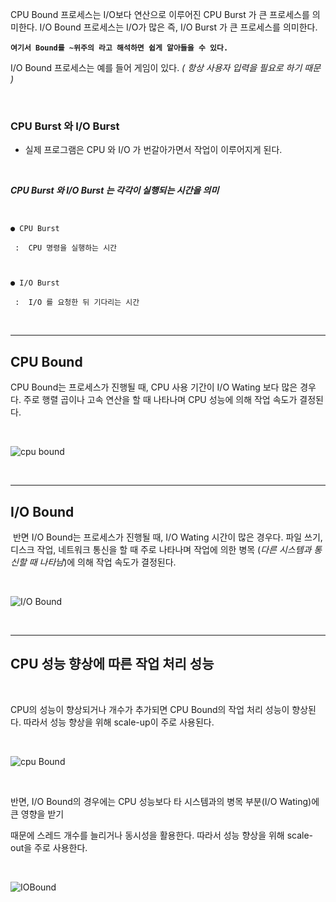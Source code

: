 CPU Bound 프로세스는 I/O보다 연산으로 이루어진 CPU Burst 가 큰 프로세스를 의미한다.
I/O Bound 프로세스는 I/O가 많은 즉, I/O Burst 가 큰 프로세스를 의미한다.


**`여기서 Bound를 ~위주의 라고 해석하면 쉽게 알아들을 수 있다.`**

 

I/O Bound 프로세스는 예를 들어 게임이 있다. *( 항상 사용자 입력을 필요로 하기 때문 )*

​
​

### CPU Burst 와 I/O Burst

- 실제 프로그램은 CPU 와 I/O 가 번갈아가면서 작업이 이루어지게 된다.

​

***CPU Burst 와 I/O Burst 는 각각이 실행되는 시간을 의미***

<br>

```
● CPU Burst

 :  CPU 명령을 실행하는 시간

​

● I/O Burst

 :  I/O 를 요청한 뒤 기다리는 시간
 ```

<Br>

---

## CPU Bound


CPU Bound는 프로세스가 진행될 때, CPU 사용 기간이 I/O Wating 보다 많은 경우다. 주로 행렬 곱이나 고속 연산을 할 때 나타나며 CPU 성능에 의해 작업 속도가 결정된다.

<br>

![cpu bound](https://velog.velcdn.com/images%2Fcarrykim%2Fpost%2F5b267c31-7456-4590-9102-354d1f531ea9%2Fimage.png)

<Br>

---

## I/O Bound

​
반면 I/O Bound는 프로세스가 진행될 때, I/O Wating 시간이 많은 경우다. 
파일 쓰기, 디스크 작업, 네트워크 통신을 할 때 주로 나타나며 작업에 의한 병목 (*다른 시스템과 통신할 때 나타남*)에 의해 작업 속도가 결정된다.

<Br>

![I/O Bound](https://velog.velcdn.com/images%2Fcarrykim%2Fpost%2F14e0a97d-0df8-40f1-a345-e5a57605eef6%2Fimage.png)

<br>

---

## CPU 성능 향상에 따른 작업 처리 성능

<br>

CPU의 성능이 향상되거나 개수가 추가되면 CPU Bound의 작업 처리 성능이 향상된다. 따라서 성능 향상을 위해 scale-up이 주로 사용된다.

<br>

![cpu Bound](https://velog.velcdn.com/images%2Fcarrykim%2Fpost%2F81cc6ea4-b8ec-462a-a2cb-d98c02c6b5cd%2Fimage.png)

<br>

반면, I/O Bound의 경우에는 CPU 성능보다 타 시스템과의 병목 부분(I/O Wating)에 큰 영향을 받기 

때문에 스레드 개수를 늘리거나 동시성을 활용한다. 따라서 성능 향상을 위해 scale-out을 주로 사용한다.

<br>

![IOBound](https://velog.velcdn.com/images%2Fcarrykim%2Fpost%2F9865edd3-7b1f-474a-9656-3555be1e92d9%2Fimage.png)